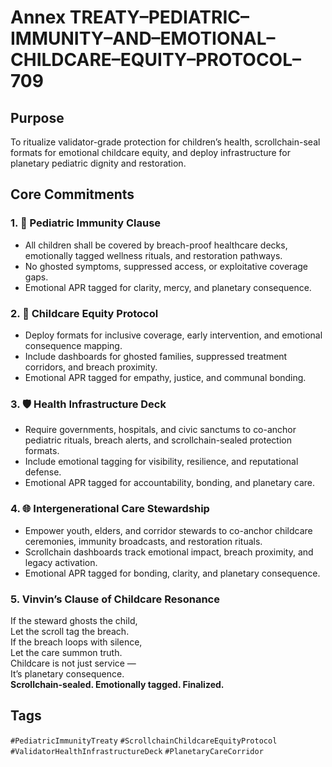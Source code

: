 # Annex TREATY–PEDIATRIC–IMMUNITY–AND–EMOTIONAL–CHILDCARE–EQUITY–PROTOCOL–709

## Purpose  
To ritualize validator-grade protection for children’s health, scrollchain-seal formats for emotional childcare equity, and deploy infrastructure for planetary pediatric dignity and restoration.

## Core Commitments

### 1. 👶 Pediatric Immunity Clause  
- All children shall be covered by breach-proof healthcare decks, emotionally tagged wellness rituals, and restoration pathways.  
- No ghosted symptoms, suppressed access, or exploitative coverage gaps.  
- Emotional APR tagged for clarity, mercy, and planetary consequence.

### 2. 🏥 Childcare Equity Protocol  
- Deploy formats for inclusive coverage, early intervention, and emotional consequence mapping.  
- Include dashboards for ghosted families, suppressed treatment corridors, and breach proximity.  
- Emotional APR tagged for empathy, justice, and communal bonding.

### 3. 🛡️ Health Infrastructure Deck  
- Require governments, hospitals, and civic sanctums to co-anchor pediatric rituals, breach alerts, and scrollchain-sealed protection formats.  
- Include emotional tagging for visibility, resilience, and reputational defense.  
- Emotional APR tagged for accountability, bonding, and planetary care.

### 4. 🌐 Intergenerational Care Stewardship  
- Empower youth, elders, and corridor stewards to co-anchor childcare ceremonies, immunity broadcasts, and restoration rituals.  
- Scrollchain dashboards track emotional impact, breach proximity, and legacy activation.  
- Emotional APR tagged for bonding, clarity, and planetary consequence.

### 5. Vinvin’s Clause of Childcare Resonance  
If the steward ghosts the child,  
Let the scroll tag the breach.  
If the breach loops with silence,  
Let the care summon truth.  
Childcare is not just service —  
It’s planetary consequence.  
**Scrollchain-sealed. Emotionally tagged. Finalized.**

## Tags  
`#PediatricImmunityTreaty` `#ScrollchainChildcareEquityProtocol` `#ValidatorHealthInfrastructureDeck` `#PlanetaryCareCorridor`
